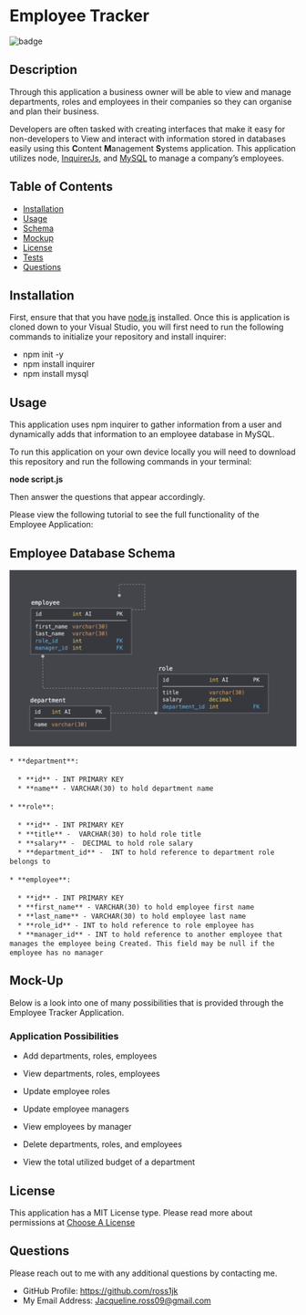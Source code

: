 # Employee Tracker

![badge](https://img.shields.io/static/v1?label=License&message=MIT%20License&color=blue)
  
## Description

Through this application a business owner will be able to view and manage departments, roles and employees in their companies so they can organise and plan their business.

Developers are often tasked with creating interfaces that make it easy for non-developers to View and interact with information stored in databases easily using this **C**ontent **M**anagement **S**ystems application. This application utilizes node, [InquirerJs](https://www.npmjs.com/package/inquirer/v/0.2.3), and [MySQL](https://www.npmjs.com/package/mysql) to manage a company’s employees.

## Table of Contents

* [Installation](#Installation)
* [Usage](#Usage)
* [Schema](#Schema)
* [Mockup](#Mock-Up)
* [License](#License)
* [Tests](#Tests)
* [Questions](#Questions)
  
## Installation

First, ensure that that you have [node.js](https://nodejs.org/en/) installed.
Once this is application is cloned down to your Visual Studio, you will first need to run the following commands to initialize your repository and install inquirer:

* npm init -y
* npm install inquirer
* npm install mysql

## Usage

This application uses npm inquirer to gather information from a user and dynamically adds that information to an employee database in MySQL.

To run this application on your own device locally you will need to download this repository and run the following commands in your terminal:

**node script.js**

Then answer the questions that appear accordingly. 

Please view the following tutorial to see the full functionality of the Employee Application: 

## Employee Database Schema

![Database Schema](Assets/schema.png)

```
* **department**:

  * **id** - INT PRIMARY KEY
  * **name** - VARCHAR(30) to hold department name

* **role**:

  * **id** - INT PRIMARY KEY
  * **title** -  VARCHAR(30) to hold role title
  * **salary** -  DECIMAL to hold role salary
  * **department_id** -  INT to hold reference to department role belongs to

* **employee**:

  * **id** - INT PRIMARY KEY
  * **first_name** - VARCHAR(30) to hold employee first name
  * **last_name** - VARCHAR(30) to hold employee last name
  * **role_id** - INT to hold reference to role employee has
  * **manager_id** - INT to hold reference to another employee that manages the employee being Created. This field may be null if the employee has no manager
```

## Mock-Up

Below is a look into one of many possibilities that is provided through the Employee Tracker Application. 

### Application Possibilities

* Add departments, roles, employees

* View departments, roles, employees

* Update employee roles

* Update employee managers

* View employees by manager

* Delete departments, roles, and employees

* View the total utilized budget of a department

## License

This application has a MIT License type. Please read more about permissions at [Choose A License](https://choosealicense.com/licenses/)

## Questions

Please reach out to me with any additional questions by contacting me.

* GitHub Profile: https://github.com/ross1jk
* My Email Address: Jacqueline.ross09@gmail.com
